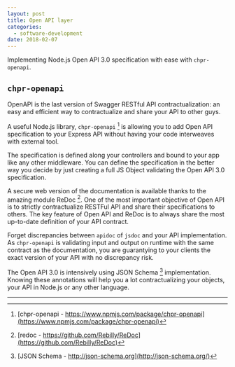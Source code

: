 ```yaml
---
layout: post
title: Open API layer
categories:
  - software-development
date: 2018-02-07
---
```


Implementing Node.js Open API 3.0 specification with ease with `chpr-openapi`.

## `chpr-openapi`

OpenAPI is the last version of Swagger RESTful API contractualization: an easy and efficient way to contractualize and share your API to other guys.

A useful Node.js library, `chpr-openapi` [^1] is allowing you to add Open API specification to your Express API without having your code interweaves with external tool.

The specification is defined along your controllers and bound to your app like any other middleware. You can define the specification in the better way you decide by just creating a full JS Object validating the Open API 3.0 specification.

A secure web version of the documentation is available thanks to the amazing module ReDoc [^2]. One of the most important objective of Open API is to strictly contractualize RESTFul API and share their specifications to others. The key feature of Open API and ReDoc is to always share the most up-to-date definition of your API contract.

Forget discrepancies between `apidoc` of `jsdoc` and your API implementation. As `chpr-openapi` is validating input and output on runtime with the same contract as the documentation, you are guarantying to your clients the exact version of your API with no discrepancy risk.

The Open API 3.0 is intensively using JSON Schema [^3] implementation. Knowing these annotations will help you a lot contractualizing your objects, your API in Node.js or any other language.

--------------------------------------

[^1]: [chpr-openapi - https://www.npmjs.com/package/chpr-openapi](https://www.npmjs.com/package/chpr-openapi)

[^2]: [redoc - https://github.com/Rebilly/ReDoc](https://github.com/Rebilly/ReDoc)

[^3]: [JSON Schema - http://json-schema.org](http://json-schema.org/)
<!--stackedit_data:
eyJoaXN0b3J5IjpbLTE3Mjg3OTU4NTNdfQ==
-->
